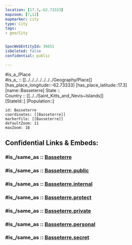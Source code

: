 ```yaml
---
location: [17.3,-62.73333] 
mapzoom: [7,12] 
mapmarker: city 
type: City
tags:
- geo/City


SpocWebEntityId: 36651
isDeleted: false
confidential: public

---
```

#is_a_/Place  
#is_a_ :: [[../../../../../../../Geography/Place]] 
[has_place_longitude::-62.73333] 
[has_place_latitude::17.3] 
[name::Basseterre] 
State ::  
Country :: [[../../Saint_Kitts_and_Nevis~Islands]]  
[StateId::] 
[Population::] 



```leaflet
id: Basseterre
coordinates: [[Basseterre]] 
markerFile: [[Basseterre]] 
defaultZoom: 11 
maxZoom: 18
```


## Confidential Links & Embeds: 

### #is_/same_as :: [Basseterre](/_Standards/Earth/Continent/America~Caribbean/Saint_Kitts_and_Nevis~Islands/parishes~Saint_Kitts_and_Nevis/Trinity_Palmetto_Point/City/Basseterre.md) 

### #is_/same_as :: [Basseterre.public](/_public/Earth/Continent/America~Caribbean/Saint_Kitts_and_Nevis~Islands/parishes~Saint_Kitts_and_Nevis/Trinity_Palmetto_Point/City/Basseterre.public.md) 

### #is_/same_as :: [Basseterre.internal](/_internal/Earth/Continent/America~Caribbean/Saint_Kitts_and_Nevis~Islands/parishes~Saint_Kitts_and_Nevis/Trinity_Palmetto_Point/City/Basseterre.internal.md) 

### #is_/same_as :: [Basseterre.protect](/_protect/Earth/Continent/America~Caribbean/Saint_Kitts_and_Nevis~Islands/parishes~Saint_Kitts_and_Nevis/Trinity_Palmetto_Point/City/Basseterre.protect.md) 

### #is_/same_as :: [Basseterre.private](/_private/Earth/Continent/America~Caribbean/Saint_Kitts_and_Nevis~Islands/parishes~Saint_Kitts_and_Nevis/Trinity_Palmetto_Point/City/Basseterre.private.md) 

### #is_/same_as :: [Basseterre.personal](/_personal/Earth/Continent/America~Caribbean/Saint_Kitts_and_Nevis~Islands/parishes~Saint_Kitts_and_Nevis/Trinity_Palmetto_Point/City/Basseterre.personal.md) 

### #is_/same_as :: [Basseterre.secret](/_secret/Earth/Continent/America~Caribbean/Saint_Kitts_and_Nevis~Islands/parishes~Saint_Kitts_and_Nevis/Trinity_Palmetto_Point/City/Basseterre.secret.md)

